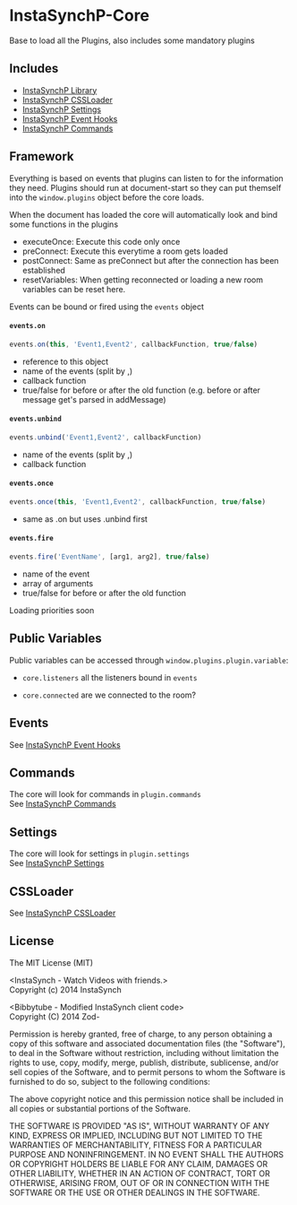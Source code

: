 InstaSynchP-Core
================

Base to load all the Plugins, also includes some mandatory plugins

Includes
--------
* [InstaSynchP Library](https://greasyfork.org/de/scripts/5647-instasynchp-library)
* [InstaSynchP CSSLoader](https://greasyfork.org/en/scripts/5718-instasynchp-cssloader)
* [InstaSynchP Settings](https://greasyfork.org/en/scripts/5719-instasynchp-settings)
* [InstaSynchP Event Hooks](https://greasyfork.org/en/scripts/5651-instasynchp-event-hooks)
* [InstaSynchP Commands](https://greasyfork.org/en/scripts/6332-instasynchp-commands)

Framework
---------
Everything is based on events that plugins can listen to for the information they need.
Plugins should run at document-start so they can put themself into the `window.plugins` object before the core loads.

When the document has loaded the core will automatically look and bind some functions in the plugins

* executeOnce: Execute this code only once
* preConnect: Execute this everytime a room gets loaded
* postConnect: Same as preConnect but after the connection has been established
* resetVariables: When getting reconnected or loading a new room variables can be reset here.

Events can be bound or fired using the `events` object
#### `events.on`
```javascript
events.on(this, 'Event1,Event2', callbackFunction, true/false)
```
* reference to this object
* name of the events (split by ,)
* callback function
* true/false for before or after the old function (e.g. before or after message get's parsed in addMessage)

#### `events.unbind`
```javascript
events.unbind('Event1,Event2', callbackFunction)
```
* name of the events (split by ,)
* callback function

#### `events.once`
```javascript
events.once(this, 'Event1,Event2', callbackFunction, true/false)
```
* same as .on but uses .unbind first

#### `events.fire`
```javascript
events.fire('EventName', [arg1, arg2], true/false)
```
* name of the event
* array of arguments
* true/false for before or after the old function


Loading priorities soon

Public Variables
---------
Public variables can be accessed through `window.plugins.plugin.variable`:

* `core.listeners` all the listeners bound in `events`

* `core.connected` are we connected to the room?

Events
-----------
See  [InstaSynchP Event Hooks](https://greasyfork.org/en/scripts/5651-instasynchp-event-hooks)

Commands
-----------
The core will look for commands in `plugin.commands`<br>
See  [InstaSynchP Commands](https://greasyfork.org/en/scripts/6332-instasynchp-commands)

Settings
-----------
The core will look for settings in `plugin.settings`<br>
See  [InstaSynchP Settings](https://greasyfork.org/en/scripts/5719-instasynchp-settings)

CSSLoader
-----------
See  [InstaSynchP CSSLoader](https://greasyfork.org/en/scripts/5718-instasynchp-cssloader)

License
-----------
The MIT License (MIT)<br>

&lt;InstaSynch - Watch Videos with friends.&gt;<br>
Copyright (c) 2014 InstaSynch

&lt;Bibbytube - Modified InstaSynch client code&gt;<br>
Copyright (C) 2014  Zod-

Permission is hereby granted, free of charge, to any person obtaining a copy
of this software and associated documentation files (the "Software"), to deal
in the Software without restriction, including without limitation the rights
to use, copy, modify, merge, publish, distribute, sublicense, and/or sell
copies of the Software, and to permit persons to whom the Software is
furnished to do so, subject to the following conditions:

The above copyright notice and this permission notice shall be included in all
copies or substantial portions of the Software.

THE SOFTWARE IS PROVIDED "AS IS", WITHOUT WARRANTY OF ANY KIND, EXPRESS OR
IMPLIED, INCLUDING BUT NOT LIMITED TO THE WARRANTIES OF MERCHANTABILITY,
FITNESS FOR A PARTICULAR PURPOSE AND NONINFRINGEMENT. IN NO EVENT SHALL THE
AUTHORS OR COPYRIGHT HOLDERS BE LIABLE FOR ANY CLAIM, DAMAGES OR OTHER
LIABILITY, WHETHER IN AN ACTION OF CONTRACT, TORT OR OTHERWISE, ARISING FROM,
OUT OF OR IN CONNECTION WITH THE SOFTWARE OR THE USE OR OTHER DEALINGS IN THE
SOFTWARE.
